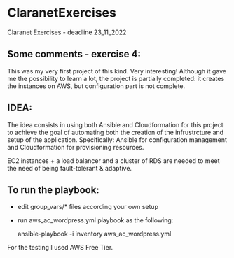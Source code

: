 # ClaranetExercises

Claranet Exercises - deadline 23_11_2022


## Some comments - exercise 4: 

This was my very first project of this kind. Very interesting!
Although it gave me the possibility to learn a lot, the project is partially completed:
it creates the instances on AWS, but configuration part is not complete.

## IDEA:

The idea consists in using both Ansible and Cloudformation for this project to 
achieve the goal of automating both the creation of the infrustrcture and setup
of the application. Specifically: Ansible for configuration management and 
Cloudformation for provisioning resources.

EC2 instances + a load balancer and a cluster of RDS are needed to meet 
the need of being fault-tolerant & adaptive.

## To run the playbook:

 - edit group_vars/* files according your own setup
 - run aws_ac_wordpress.yml playbook as the following:
    
    ansible-playbook -i inventory aws_ac_wordpress.yml


For the testing I used AWS Free Tier.
